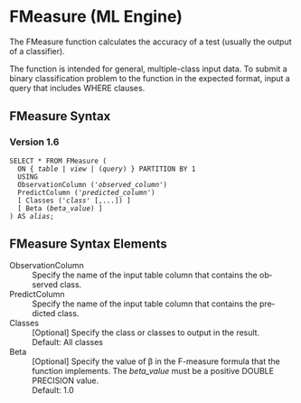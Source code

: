<html><head></head><body><div class="nested0" aria-labelledby="ariaid-title1" topicindex="1" topicid="zad1507658869459" id="zad1507658869459"><h1 class="title topictitle1" id="ariaid-title1">FMeasure (ML Engine)</h1><div class="body conbody">
<p class="p">The FMeasure function calculates the accuracy of a test (usually the output of a classifier).</p>
<p class="p">The function is intended for general, multiple-class input data. To submit a binary classification problem to the function in the expected format, input a query that includes WHERE clauses.</p></div><div class="topic reference nested1" aria-labelledby="ariaid-title2" topicindex="2" topicid="uqc1507658915120" xml:lang="en-us" lang="en-us" id="uqc1507658915120">
<h2 class="title topictitle2" id="ariaid-title2">FMeasure Syntax</h2><div class="body refbody"><div class="section" id="uqc1507658915120__section_N1000E_N1000C_N10001">
<h3 class="title sectiontitle">Version 1.6</h3><pre class="pre codeblock" xml:space="preserve"><code>SELECT * FROM FMeasure (
  <span>ON { <var class="keyword varname">table</var> | <var class="keyword varname">view</var> | (<var class="keyword varname">query</var>) }</span> PARTITION BY 1
  USING
  ObservationColumn ('<var class="keyword varname">observed_column</var>')
  PredictColumn ('<var class="keyword varname">predicted_column</var>')
  [ Classes ('<var class="keyword varname">class</var>' [,...]) ]
  [ Beta (<var class="keyword varname">beta_value</var>) ]
) AS <var class="keyword varname">alias</var>;</code></pre></div></div></div><div class="topic reference nested1" aria-labelledby="ariaid-title3" topicindex="3" topicid="wwd1507658932203" xml:lang="en-us" lang="en-us" id="wwd1507658932203">
<h2 class="title topictitle2" id="ariaid-title3">FMeasure Syntax Elements</h2><div class="body refbody"><div class="section" id="wwd1507658932203__section_N10011_N1000E_N10001"><dl class="dl parml"><dt class="dt pt dlterm">ObservationColumn</dt><dd class="dd pd">Specify the name of the input table column that contains the observed class.</dd><dt class="dt pt dlterm">PredictColumn</dt><dd class="dd pd">Specify the name of the input table column that contains the predicted class.</dd><dt class="dt pt dlterm">Classes</dt><dd class="dd pd">[Optional] Specify the class or classes to output in the result.</dd><dd class="dd pd ddexpand">Default: All classes</dd><dt class="dt pt dlterm">Beta</dt><dd class="dd pd">[Optional] Specify the value of β in the F-measure formula that the function implements. The <var class="keyword varname">beta_value</var> must be a positive DOUBLE PRECISION value.</dd><dd class="dd pd ddexpand">Default: 1.0</dd></dl></div></div></div></div></body></html>
